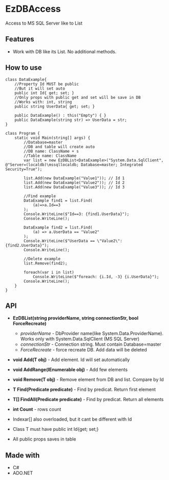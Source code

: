﻿# EzDBAccess
 Access to MS SQL Server like to List<T>

## Features
 * Work with DB like its List<T>. No additional methods.
 
## How to use
```С#
class DataExample{
	//Property Id MUST be public
	//But it will set auto
	public int Id{ get; set; }
	//Only props with public get and set will be save in DB
	//Works with: int, string
	public string UserData{ get; set; }

	public DataExample() : this("Empty") { } 
	public DataExample(string str) => UserData = str;
}

class Program {
	static void Main(string[] args) {
		//Database=master
		//DB and table will create auto
		//DB name: ClassName + s
		//Table name: ClassName
		var list = new EzDBList<DataExample>("System.Data.SqlClient", @"Server=(localdb)\mssqllocaldb; Database=master; Integrated Security=True");

		list.Add(new DataExample("Value1")); // Id 1
		list.Add(new DataExample("Value2")); // Id 2
		list.Add(new DataExample("Value3")); // Id 3

		//Find example
		DataExample find1 = list.Find(
			(a)=>a.Id==3
		);
		Console.WriteLine($"Id==3: {find1.UserData}");
		Console.WriteLine();

		DataExample find2 = list.Find(
			(a) => a.UserData == "Value2"
		);
		Console.WriteLine($"UserData == \"Value2\": {find2.UserData}");
		Console.WriteLine();

		//Delete example
		list.Remove(find2);

		foreach(var i in list)
			Console.WriteLine($"foreach: {i.Id, -3} {i.UserData}");
		Console.WriteLine();
	}
}
```

## API
 * **EzDBList(string providerName, string connectionStr, bool ForceRecreate)**
	* *providerName* - DbProvider name(like System.Data.ProviderName). Works only with System.Data.SqlClient (MS SQL Server)
	* *connectionStr* - Connection string. Must contain Database=master
	* *ForceRecreate* - force recreate DB. Add data will be deleted
 * **void Add(T obj)** - Add element. Id will set automatically
 * **void AddRange(IEnumerable<T> obj)** - Add few elements
 * **void Remove(T obj)** - Remove element from DB and list. Compare by Id
 * **T Find(Predicate<T> predicate)** - Find by predicat.  Return first element
 * **T[] FindAll(Predicate<T> predicate)** - Find by predicat.  Return all elements
 * **int Count** - rows count
 * Indexar[] also overloaded, but it cant be different with Id
 
 * Class T must have public int Id{get; set;} 
 * All public props saves in table
 
## Made with
 * С#
 * ADO.NET
